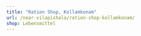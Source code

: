 ```yaml
---
title: "Ration Shop, Kollamkonam"
url: /near-vilapishala/ration-shop-kollamkonam/
shop: Lebensmittel
---
```

